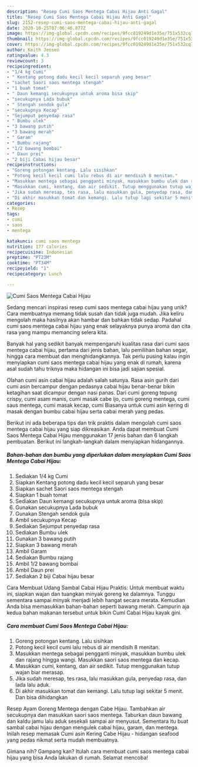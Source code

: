 ```yaml
---
description: "Resep Cumi Saos Mentega Cabai Hijau Anti Gagal"
title: "Resep Cumi Saos Mentega Cabai Hijau Anti Gagal"
slug: 2152-resep-cumi-saos-mentega-cabai-hijau-anti-gagal
date: 2020-10-25T07:06:46.877Z
image: https://img-global.cpcdn.com/recipes/9fcc019249d1e35e/751x532cq70/cumi-saos-mentega-cabai-hijau-foto-resep-utama.jpg
thumbnail: https://img-global.cpcdn.com/recipes/9fcc019249d1e35e/751x532cq70/cumi-saos-mentega-cabai-hijau-foto-resep-utama.jpg
cover: https://img-global.cpcdn.com/recipes/9fcc019249d1e35e/751x532cq70/cumi-saos-mentega-cabai-hijau-foto-resep-utama.jpg
author: Keith Jensen
ratingvalue: 4.3
reviewcount: 3
recipeingredient:
- "1/4 kg Cumi"
- " Kentang potong dadu kecil kecil separuh yang besar"
- "sachet Saori saos mentega stengah"
- "1 buah tomat"
- " Daun kemangi secukupnya untuk aroma bisa skip"
- "secukupnya Lada bubuk"
- " Stengah sendok gula"
- "secukupnya Kecap"
- "Sejumput penyedap rasa"
- " Bumbu ulek"
- "3 bawang putih"
- "3 bawang merah"
- " Garam"
- " Bumbu rajang"
- "1/2 bawang bombai"
- " Daun prei"
- "2 biji Cabai hijau besar"
recipeinstructions:
- "Goreng potongan kentang. Lalu sisihkan"
- "Potong kecil kecil cumi lalu rebus di air mendisih 8 menitan."
- "Masukkan mentega sebagai pengganti minyak, masukkan bumbu ulek dan rajang hingga wangi. Masukkan saori saos mentega dan kecap."
- "Masukkan cumi, kentang, dan air sedikit. Tutup menggunakan tutup wajan biar merasap."
- "Jika sudah meresap, tes rasa, lalu masukkan gula, penyedap rasa, dan lada lalu aduk."
- "Di akhir masukkan tomat dan kemangi. Lalu tutup lagi sekitar 5 menit. Dan bisa dihidangkan"
categories:
- Resep
tags:
- cumi
- saos
- mentega

katakunci: cumi saos mentega 
nutrition: 177 calories
recipecuisine: Indonesian
preptime: "PT23M"
cooktime: "PT34M"
recipeyield: "1"
recipecategory: Lunch

---
```



![Cumi Saos Mentega Cabai Hijau](https://img-global.cpcdn.com/recipes/9fcc019249d1e35e/751x532cq70/cumi-saos-mentega-cabai-hijau-foto-resep-utama.jpg)

Sedang mencari inspirasi resep cumi saos mentega cabai hijau yang unik? Cara membuatnya memang tidak susah dan tidak juga mudah. Jika keliru mengolah maka hasilnya akan hambar dan bahkan tidak sedap. Padahal cumi saos mentega cabai hijau yang enak selayaknya punya aroma dan cita rasa yang mampu memancing selera kita.

Banyak hal yang sedikit banyak mempengaruhi kualitas rasa dari cumi saos mentega cabai hijau, pertama dari jenis bahan, lalu pemilihan bahan segar, hingga cara membuat dan menghidangkannya. Tak perlu pusing kalau ingin menyiapkan cumi saos mentega cabai hijau yang enak di rumah, karena asal sudah tahu triknya maka hidangan ini bisa jadi sajian spesial.

Olahan cumi asin cabai hijau adalah salah satunya. Rasa asin gurih dari cumi asin bercampur dengan pedasnya cabai hijau benar-benar bikin ketagihan saat dicampur dengan nasi panas. Dari cumi goreng tepung crispy, cumi asam manis, cumi masak cabe ijo, cumi goreng mentega, cumi saus mentega, cumi masak kecap, cumi Biasanya untuk cumi asin kering di masak dengan bumbu cabai hijau serta cabai merah yang pedas.


Berikut ini ada beberapa tips dan trik praktis dalam mengolah cumi saos mentega cabai hijau yang siap dikreasikan. Anda dapat membuat Cumi Saos Mentega Cabai Hijau menggunakan 17 jenis bahan dan 6 langkah pembuatan. Berikut ini langkah-langkah dalam menyiapkan hidangannya.

<!--inarticleads1-->

##### Bahan-bahan dan bumbu yang diperlukan dalam menyiapkan Cumi Saos Mentega Cabai Hijau:

1. Sediakan 1/4 kg Cumi
1. Siapkan  Kentang potong dadu kecil kecil separuh yang besar
1. Siapkan sachet Saori saos mentega stengah
1. Siapkan 1 buah tomat
1. Sediakan  Daun kemangi secukupnya untuk aroma (bisa skip)
1. Gunakan secukupnya Lada bubuk
1. Gunakan  Stengah sendok gula
1. Ambil secukupnya Kecap
1. Sediakan Sejumput penyedap rasa
1. Sediakan  Bumbu ulek
1. Gunakan 3 bawang putih
1. Siapkan 3 bawang merah
1. Ambil  Garam
1. Sediakan  Bumbu rajang
1. Ambil 1/2 bawang bombai
1. Ambil  Daun prei
1. Sediakan 2 biji Cabai hijau besar


Cara Membuat Udang Sambal Cabai Hijau Praktis: Untuk membuat waktu ini, siapkan wajan dan tuangkan minyak goreng ke dalamnya. Tunggu sementara sampai minyak menjadi lebih hangat secara merata. Kemudian Anda bisa memasukkan bahan-bahan seperti bawang merah. Campurin aja kedua bahan makanan tersebut untuk bikin Cumi Cabai Hijau kayak gini. 

<!--inarticleads2-->

##### Cara membuat Cumi Saos Mentega Cabai Hijau:

1. Goreng potongan kentang. Lalu sisihkan
1. Potong kecil kecil cumi lalu rebus di air mendisih 8 menitan.
1. Masukkan mentega sebagai pengganti minyak, masukkan bumbu ulek dan rajang hingga wangi. Masukkan saori saos mentega dan kecap.
1. Masukkan cumi, kentang, dan air sedikit. Tutup menggunakan tutup wajan biar merasap.
1. Jika sudah meresap, tes rasa, lalu masukkan gula, penyedap rasa, dan lada lalu aduk.
1. Di akhir masukkan tomat dan kemangi. Lalu tutup lagi sekitar 5 menit. Dan bisa dihidangkan


Resep Ayam Goreng Mentega dengan Cabe Hijau. Tambahkan air secukupnya dan masukkan saori saos mentega. Taburkan daun bawang dan kaldu jamu lalu aduk sesekali sampai air menyusut. Sementara itu buat sambal cabai hijau dengan mengulek cabai hijau, garam, dan mentega. Inilah resep memasak Cumi asin Kering Cabe Hijau - hidangan seafood yang pedas nikmat serta mudah membuatnya. 

Gimana nih? Gampang kan? Itulah cara membuat cumi saos mentega cabai hijau yang bisa Anda lakukan di rumah. Selamat mencoba!
